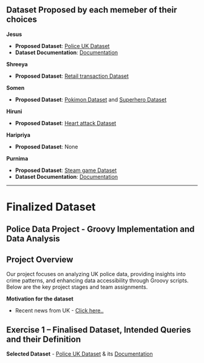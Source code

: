 ## Dataset Proposed by each memeber of their choices

**Jesus** 
- **Proposed Dataset**: [Police UK Dataset](https://data.police.uk/data) 
- **Dataset Documentation**: [Documentation](https://docs.google.com/document/d/1uKzc5ywcvgoFMXAJhTSx21n6-sOmbhmK4fAWK5J1HSk/edit?usp=sharing) 

**Shreeya** 
- **Proposed Dataset**: [Retail transaction Dataset](https://www.kaggle.com/datasets/fahadrehman07/retail-transaction-dataset) 

**Somen** 
- **Proposed Dataset**: [Pokimon Dataset](https://pokeapi.co/) and [Superhero Dataset](https://akabab.github.io/superhero-api/api/) 

**Hiruni** 
- **Proposed Dataset**: [Heart attack Dataset](https://www.kaggle.com/datasets/waqi786/heart-attack-dataset) 

**Haripriya** 
- **Proposed Dataset**: None 

**Purnima** 
- **Proposed Dataset**: [Steam game Dataset](https://www.kaggle.com/datasets/fronkongames/steam-games-dataset?select=games.json) 
- **Dataset Documentation**: [Documentation](https://uniofleicester-my.sharepoint.com/:w:/r/personal/pm455_student_le_ac_uk/_layouts/15/Doc.aspx?sourcedoc=%7B49456E71-BCF1-4B70-B09E-B3B23874F5FB%7D&file=Steam%20Game%20Dataset.docx&action=default&mobileredirect=true) 

---

# Finalized Dataset

## Police Data Project - Groovy Implementation and Data Analysis 
## Project Overview 
Our project focuses on analyzing UK police data, providing insights into crime patterns, and enhancing data accessibility through Groovy scripts. Below are the key project stages and team assignments.

**Motivation for the dataset**

- Recent news from UK - [Click here..](https://www.bbc.co.uk/news/articles/cly6y67dkpzo)

## Exercise 1 – Finalised Dataset, Intended Queries and their Definition

**Selected Dataset** - [Police UK Dataset](https://data.police.uk/data) & its [Documentation](https://docs.google.com/document/d/1uKzc5ywcvgoFMXAJhTSx21n6-sOmbhmK4fAWK5J1HSk/edit?usp=sharing) 
